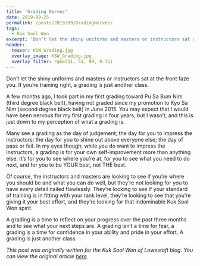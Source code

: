 ```yaml
---
title: 'Grading Nerves'
date: 2019-09-25
permalink: /posts/2019/09/GradingNerves/
tags:
  - Kuk Sool Won
excerpt: 'Don’t let the shiny uniforms and masters or instructors sat at the front faze you. If you’re training right, a grading is just another class.'
header:
  teaser: KSW_Grading.jpg
  overlay_image: KSW_Grading.jpg
  overlay_filter: rgba(51, 51, 90, 0.75)
---
```

Don’t let the shiny uniforms and masters or instructors sat at the front faze you. If you’re training right, a grading is just another class.

A few months ago, I took part in my first grading toward Pu Sa Bum Nim (third degree black belt), having not graded since my promotion to Kyo Sa Nim (second degree black belt) in June 2015. You may expect that I would have been nervous for my first grading in four years, but I wasn’t, and this is just down to my perception of what a grading is.

Many see a grading as the day of judgement; the day for you to impress the instructors; the day for you to shine out above everyone else; the day of pass or fail. In my eyes though, while you do want to impress the instructors, a grading is for your own self-improvement more than anything else. It’s for you to see where you’re at, for you to see what you need to do next, and for you to be YOUR best, not THE best.

Of course, the instructors and masters are looking to see if you’re where you should be and what you can do well, but they’re not looking for you to have every detail nailed flawlessly. They’re looking to see if your standard of training is in fitting with your rank level, they’re looking to see that you’re giving it your best effort, and they’re looking for that indominable Kuk Sool Won spirit.

A grading is a time to reflect on your progress over the past three months and to see what your next steps are. A grading isn’t a time for fear, a grading is a time for confidence in your ability and pride in your effort. A grading is just another class.

*This post was originally written for the Kuk Sool Won of Lowestoft blog. You can view the original article [here](https://kuksoolwonlowestoft.co.uk/grading-nerves/).*